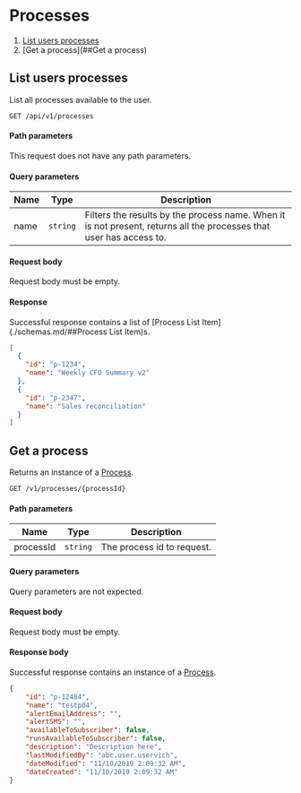 # Processes

1. [List users processes](##list-users-processes)
2. [Get a process](##Get a process)

## List users processes

List all processes available to the user.

```apacheconfig
GET /api/v1/processes
```

#### Path parameters

This request does not have any path parameters.

#### Query parameters

| Name | Type |Description |
| ------------- |------------- | -------------|
|name|`string`|Filters the results by the process name. When it is not present, returns all the processes that user has access to. |

#### Request body
Request body must be empty.

#### Response

Successful response contains a list of [Process List Item](./schemas.md/##Process List Item)s.

```json
[
  {
    "id": "p-1234",
    "name": "Weekly CFO Summary v2"
  },
  {
    "id": "p-2347",
    "name": "Sales reconciliation"
  }
]
```

## Get a process

Returns an instance of a [Process](./schemas.md/##Process).

```apacheconfig
GET /v1/processes/{processId}
```

#### Path parameters

| Name | Type | Description |
| ------------- |------------- | -------------|
| processId | `string` | The process id to request. |


#### Query parameters
Query parameters are not expected.

#### Request body
Request body must be empty.

#### Response body
Successful response contains an instance of a [Process](./schemas.md/##Process).

```json
{
    "id": "p-12484",
    "name": "testp04",
    "alertEmailAddress": "",
    "alertSMS": "",
    "availableToSubscriber": false,
    "runsAvailableToSubscriber": false,
    "description": "Description here",
    "lastModifiedBy": "abc.user.uservich",
    "dateModified": "11/10/2019 2:09:32 AM",
    "dateCreated": "11/10/2019 2:09:32 AM"
}
```